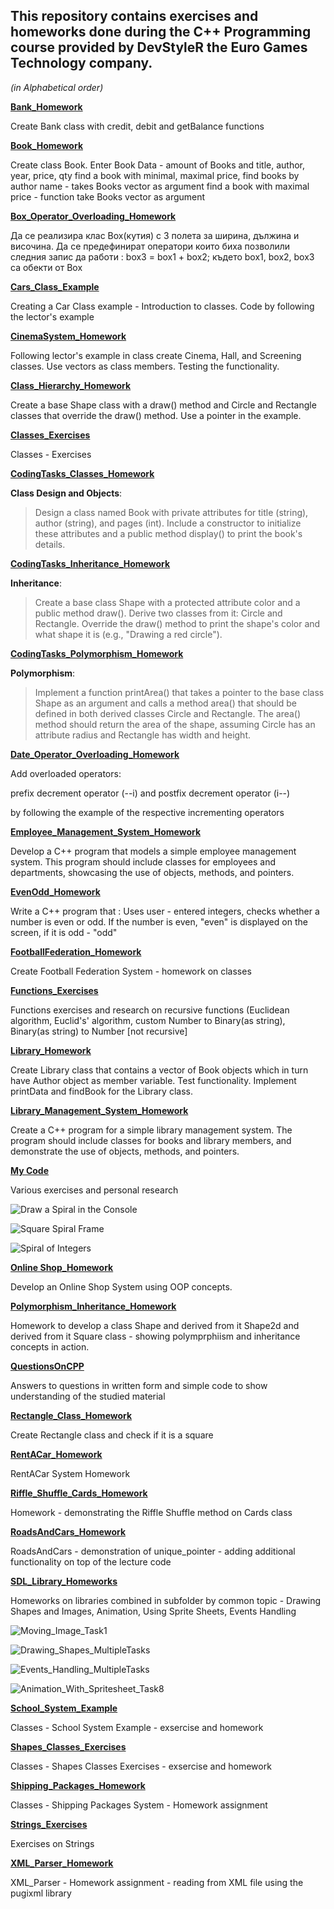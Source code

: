 ## This repository contains **exercises** and **homeworks** done during the **C++ Programming course** provided by **DevStyleR** the **Euro Games Technology** company.
_(in Alphabetical order)_

[**Bank_Homework**](https://github.com/Ribel78/CPPCourseEGT/tree/master/Bank_Homework)

Create Bank class with credit, debit and getBalance functions

[**Book_Homework**](https://github.com/Ribel78/CPPCourseEGT/tree/master/Book_Homework)

Create class Book. Enter Book Data - amount of Books and title, author, year, price, qty
find a book with minimal,  maximal price, find books by author name - takes Books vector as argument
find a book with maximal price - function take Books vector as argument

[**Box_Operator_Overloading_Homework**](https://github.com/Ribel78/CPPCourseEGT/tree/master/Box_Operator_Overloading_Homework)

Да се реализира клас Box(кутия) с 3 полета за ширина, дължина и
височина. Да се предефинират оператори които биха позволили следния запис да работи :
box3 = box1 + box2;
където box1, box2, box3 са обекти от Box

[**Cars_Class_Example**](https://github.com/Ribel78/CPPCourseEGT/tree/master/Cars_Class_Example)

Creating a Car Class example - Introduction to classes. Code by following the lector's example

[**CinemaSystem_Homework**](https://github.com/Ribel78/CPPCourseEGT/tree/master/CinemaSystem_Homework)

Following lector's example in class create  Cinema, Hall, and Screening classes. Use vectors as class members. 
Testing the functionality.

[**Class_Hierarchy_Homework**](https://github.com/Ribel78/CPPCourseEGT/tree/master/Class_Hierarchy_Homework)

Create a base Shape class with a draw() method and Circle and Rectangle classes that override the draw() method.
Use a pointer in the example.

[**Classes_Exercises**](https://github.com/Ribel78/CPPCourseEGT/tree/master/Classes_Exercises)

Classes - Exercises

[**CodingTasks_Classes_Homework**](https://github.com/Ribel78/CPPCourseEGT/tree/master/CodingTasks_Classes_Homework)

**Class Design and Objects**:

>Design a class named Book with private attributes for title (string), author (string), and pages (int). 
>Include a constructor to initialize these attributes and a public method display() to print the book's details.

[**CodingTasks_Inheritance_Homework**](https://github.com/Ribel78/CPPCourseEGT/tree/master/CodingTasks_Inheritance_Homework)

**Inheritance**: 

>Create a base class Shape with a protected attribute color and a public method draw(). 
>Derive two classes from it: Circle and Rectangle. 
>Override the draw() method to print the shape's color and what shape it is (e.g., "Drawing a red circle").

[**CodingTasks_Polymorphism_Homework**](https://github.com/Ribel78/CPPCourseEGT/tree/master/CodingTasks_Polymorphism_Homework)

**Polymorphism**:

>Implement a function printArea() that takes a pointer to the base class Shape as an argument and calls a method area() that should be defined in both derived classes Circle and Rectangle. 
>The area() method should return the area of the shape, assuming Circle has an attribute radius and Rectangle has width and height.

[**Date_Operator_Overloading_Homework**](https://github.com/Ribel78/CPPCourseEGT/tree/master/Date_Operator_Overloading_Homework)

Add overloaded operators:

prefix decrement operator (--i) and
postfix decrement operator (i--)

by following the example of the respective incrementing operators

[**Employee_Management_System_Homework**](https://github.com/Ribel78/CPPCourseEGT/tree/master/Employee_Management_System_Homework)

Develop a C++ program that models a simple employee management system. This program should
include classes for employees and departments, showcasing the use of objects, methods, and
pointers.

[**EvenOdd_Homework**](https://github.com/Ribel78/CPPCourseEGT/tree/master/EvenOdd_Homework)

Write a C++ program that : Uses user - entered integers, checks whether a number is even or odd. If the number is even, "even" is displayed on the screen, if it is odd - "odd"

[**FootballFederation_Homework**](https://github.com/Ribel78/CPPCourseEGT/tree/master/FootballFederation_Homework)

Create Football Federation System - homework on classes

[**Functions_Exercises**](https://github.com/Ribel78/CPPCourseEGT/tree/master/Functions_Exercises)

Functions exercises and research on recursive functions (Euclidean algorithm, Euclid's' algorithm, custom Number to Binary(as string), Binary(as string) to Number [not recursive]

[**Library_Homework**](https://github.com/Ribel78/CPPCourseEGT/tree/master/Functions_Exercises)

Create Library class that contains a vector of Book objects which in turn have Author object as member variable.
Test functionality. Implement printData and findBook for the Library class.

[**Library_Management_System_Homework**](https://github.com/Ribel78/CPPCourseEGT/tree/master/Library_Management_System_Homework)

Create a C++ program for a simple library management system.
The program should include classes for books and library members, and demonstrate the use of
objects, methods, and pointers.

[**My Code**](https://github.com/Ribel78/CPPCourseEGT/tree/master/My%20Code)

Various exercises and personal research

![Draw a Spiral in the Console](https://github.com/Ribel78/CPPCourseEGT/blob/master/My%20Code/Square%20Spiral/spiral.png)

![Square Spiral Frame](https://github.com/Ribel78/CPPCourseEGT/blob/master/My%20Code/Square%20Spiral/Square%20Spiral%20-%20aligned%20numbers.png)

![Spiral of Integers](https://github.com/Ribel78/CPPCourseEGT/blob/master/My%20Code/Integer%20Square%20Spiral/Integer%20Square%20Spiral.png)

[**Online Shop_Homework**](https://github.com/Ribel78/CPPCourseEGT/tree/master/Online%20Shop_Homework)

Develop an Online Shop System using OOP concepts.

[**Polymorphism_Inheritance_Homework**](https://github.com/Ribel78/CPPCourseEGT/tree/master/Polymorphism_Inheritance_Homework)

Homework to develop a class Shape and derived from it Shape2d and derived from it Square class - showing polymprphiism and inheritance concepts in action.

[**QuestionsOnCPP**](https://github.com/Ribel78/CPPCourseEGT/tree/master/QuestionsOnCPP_Homework)

Answers to questions in written form and simple code to show understanding of the studied material

[**Rectangle_Class_Homework**](https://github.com/Ribel78/CPPCourseEGT/tree/master/Rectangle_Class_Homework)

Create Rectangle class and check if it is a square

[**RentACar_Homework**](https://github.com/Ribel78/CPPCourseEGT/tree/master/RentACar_Homework)

RentACar System Homework

[**Riffle_Shuffle_Cards_Homework**](https://github.com/Ribel78/CPPCourseEGT/tree/master/Riffle_Shuffle_Cards_Homework)

Homework - demonstrating the Riffle Shuffle method on Cards class

[**RoadsAndCars_Homework**](https://github.com/Ribel78/CPPCourseEGT/tree/master/RoadsAndCars_Homework)

RoadsAndCars - demonstration of unique_pointer - adding additional functionality on top of the lecture code

[**SDL_Library_Homeworks**](https://github.com/Ribel78/CPPCourseEGT/tree/master/SDL_Library_Homeworks)

Homeworks on libraries combined in subfolder by common topic - Drawing Shapes and Images, Animation, Using Sprite Sheets, Events Handling 

![**Moving_Image_Task1**](https://github.com/Ribel78/CPPCourseEGT/blob/master/SDL_Library_Homeworks/Moving_Image_Task1/Demo.gif)

![**Drawing_Shapes_MultipleTasks**](https://github.com/Ribel78/CPPCourseEGT/blob/master/SDL_Library_Homeworks/Drawing_Shapes_MultipleTasks/Demo.gif)

![**Events_Handling_MultipleTasks**](https://github.com/Ribel78/CPPCourseEGT/blob/master/SDL_Library_Homeworks/Events_Handling_MultipleTasks/Demo.gif)

![**Animation_With_Spritesheet_Task8**](https://github.com/Ribel78/CPPCourseEGT/blob/master/SDL_Library_Homeworks/Animation_With_Spritesheet_Task8/Demo.gif)

[**School_System_Example**](https://github.com/Ribel78/CPPCourseEGT/tree/master/School_System_Example)

Classes - School System Example - exsercise and homework

[**Shapes_Classes_Exercises**](https://github.com/Ribel78/CPPCourseEGT/tree/master/Shapes_Classes_Exercises)

Classes - Shapes Classes Exercises - exsercise and homework

[**Shipping_Packages_Homework**](https://github.com/Ribel78/CPPCourseEGT/tree/master/Shipping_Packages_Homework)

Classes - Shipping Packages System - Homework assignment

[**Strings_Exercises**](https://github.com/Ribel78/CPPCourseEGT/tree/master/Strings_Exercises)

Exercises on Strings

[**XML_Parser_Homework**](https://github.com/Ribel78/CPPCourseEGT/tree/master/XML_Parser_Homework)

XML_Parser - Homework assignment - reading from XML file using the pugixml library

